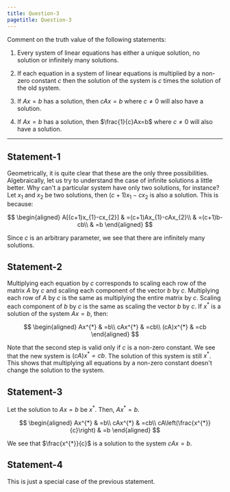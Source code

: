 ```yaml
---
title: Question-3
pagetitle: Question-3
---
```


Comment on the truth value of the following statements:

1.  Every system of linear equations has either a unique solution, no solution or infinitely many solutions.

2.  If each equation in a system of linear equations is multiplied by a non-zero constant $c$ then the solution of the system is $c$ times the solution of the old system.

3.  If $Ax=b$ has a solution, then $cAx=b$ where $c\neq0$ will also have a solution.

4.  If $Ax=b$ has a solution, then $\frac{1}{c}Ax=b$ where $c\neq0$ will also have a solution.

------------------------------------------------------------------------

## Statement-1

Geometrically, it is quite clear that these are the only three possibilities. Algebraically, let us try to understand the case of infinite solutions a little better. Why can't a particular system have only two solutions, for instance? Let $x_{1}$ and $x_{2}$ be two solutions, then $(c+1)x_{1}-cx_{2}$ is also a solution. This is because:

$$
\begin{aligned}
A[(c+1)x_{1}-cx_{2}] & =(c+1)Ax_{1}-cAx_{2}\\
 & =(c+1)b-cb\\
 & =b
\end{aligned}
$$


Since $c$ is an arbitrary parameter, we see that there are infinitely many solutions.

## Statement-2

Multiplying each equation by $c$ corresponds to scaling each row of the matrix $A$ by $c$ and scaling each component of the vector $b$ by $c$. Multiplying each row of $A$ by $c$ is the same as multiplying the entire matrix by $c$. Scaling each component of $b$ by $c$ is the same as scaling the vector $b$ by $c$. If $x^{*}$ is a solution of the system $Ax=b$, then:

$$
\begin{aligned}
Ax^{*} & =b\\
cAx^{*} & =cb\\
(cA)x^{*} & =cb
\end{aligned}
$$


Note that the second step is valid only if $c$ is a non-zero constant. We see that the new system is $(cA)x^{*}=cb$. The solution of this system is still $x^{*}$. This shows that multiplying all equations by a non-zero constant doesn't change the solution to the system.

## Statement-3

Let the solution to $Ax=b$ be $x^{*}$. Then, $Ax^{*}=b$.

$$
\begin{aligned}
Ax^{*} & =b\\
cAx^{*} & =cb\\
cA\left(\frac{x^{*}}{c}\right) & =b
\end{aligned}
$$


We see that $\frac{x^{*}}{c}$ is a solution to the system $cAx=b$.

## Statement-4

This is just a special case of the previous statement.
